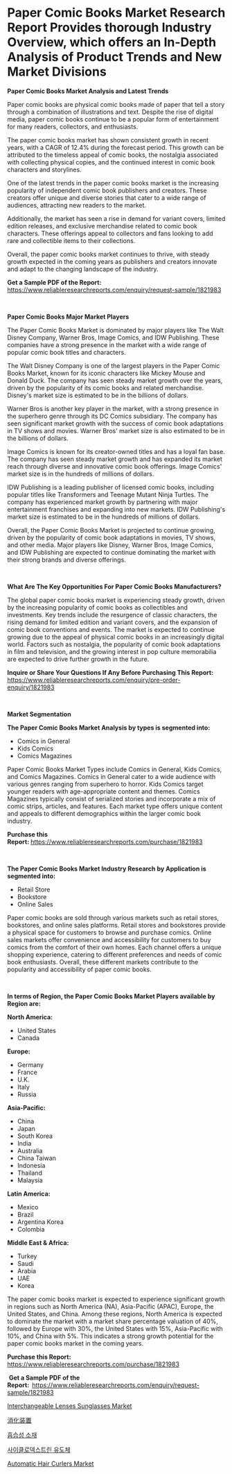 <p><h1>Paper Comic Books Market Research Report Provides thorough Industry Overview, which offers an In-Depth Analysis of Product Trends and New Market Divisions</h1></p><p><strong>Paper Comic Books Market Analysis and Latest Trends</strong></p>
<p><p>Paper comic books are physical comic books made of paper that tell a story through a combination of illustrations and text. Despite the rise of digital media, paper comic books continue to be a popular form of entertainment for many readers, collectors, and enthusiasts.</p><p>The paper comic books market has shown consistent growth in recent years, with a CAGR of 12.4% during the forecast period. This growth can be attributed to the timeless appeal of comic books, the nostalgia associated with collecting physical copies, and the continued interest in comic book characters and storylines.</p><p>One of the latest trends in the paper comic books market is the increasing popularity of independent comic book publishers and creators. These creators offer unique and diverse stories that cater to a wide range of audiences, attracting new readers to the market.</p><p>Additionally, the market has seen a rise in demand for variant covers, limited edition releases, and exclusive merchandise related to comic book characters. These offerings appeal to collectors and fans looking to add rare and collectible items to their collections.</p><p>Overall, the paper comic books market continues to thrive, with steady growth expected in the coming years as publishers and creators innovate and adapt to the changing landscape of the industry.</p></p>
<p><strong>Get a Sample PDF of the Report:&nbsp;</strong> <a href="https://www.reliableresearchreports.com/enquiry/request-sample/1821983">https://www.reliableresearchreports.com/enquiry/request-sample/1821983</a></p>
<p>&nbsp;</p>
<p><strong>Paper Comic Books Major Market Players</strong></p>
<p><p>The Paper Comic Books Market is dominated by major players like The Walt Disney Company, Warner Bros, Image Comics, and IDW Publishing. These companies have a strong presence in the market with a wide range of popular comic book titles and characters.</p><p>The Walt Disney Company is one of the largest players in the Paper Comic Books Market, known for its iconic characters like Mickey Mouse and Donald Duck. The company has seen steady market growth over the years, driven by the popularity of its comic books and related merchandise. Disney's market size is estimated to be in the billions of dollars.</p><p>Warner Bros is another key player in the market, with a strong presence in the superhero genre through its DC Comics subsidiary. The company has seen significant market growth with the success of comic book adaptations in TV shows and movies. Warner Bros' market size is also estimated to be in the billions of dollars.</p><p>Image Comics is known for its creator-owned titles and has a loyal fan base. The company has seen steady market growth and has expanded its market reach through diverse and innovative comic book offerings. Image Comics' market size is in the hundreds of millions of dollars.</p><p>IDW Publishing is a leading publisher of licensed comic books, including popular titles like Transformers and Teenage Mutant Ninja Turtles. The company has experienced market growth by partnering with major entertainment franchises and expanding into new markets. IDW Publishing's market size is estimated to be in the hundreds of millions of dollars.</p><p>Overall, the Paper Comic Books Market is projected to continue growing, driven by the popularity of comic book adaptations in movies, TV shows, and other media. Major players like Disney, Warner Bros, Image Comics, and IDW Publishing are expected to continue dominating the market with their strong brands and diverse offerings.</p></p>
<p>&nbsp;</p>
<p><strong>What Are The Key Opportunities For Paper Comic Books Manufacturers?</strong></p>
<p><p>The global paper comic books market is experiencing steady growth, driven by the increasing popularity of comic books as collectibles and investments. Key trends include the resurgence of classic characters, the rising demand for limited edition and variant covers, and the expansion of comic book conventions and events. The market is expected to continue growing due to the appeal of physical comic books in an increasingly digital world. Factors such as nostalgia, the popularity of comic book adaptations in film and television, and the growing interest in pop culture memorabilia are expected to drive further growth in the future.</p></p>
<p><strong>Inquire or Share Your Questions If Any Before Purchasing This Report:</strong> <a href="https://www.reliableresearchreports.com/enquiry/pre-order-enquiry/1821983">https://www.reliableresearchreports.com/enquiry/pre-order-enquiry/1821983</a></p>
<p>&nbsp;</p>
<p><strong>Market Segmentation</strong></p>
<p><strong>The Paper Comic Books Market Analysis by types is segmented into:</strong></p>
<p><ul><li>Comics in General</li><li>Kids Comics</li><li>Comics Magazines</li></ul></p>
<p><p>Paper Comic Books Market Types include Comics in General, Kids Comics, and Comics Magazines. Comics in General cater to a wide audience with various genres ranging from superhero to horror. Kids Comics target younger readers with age-appropriate content and themes. Comics Magazines typically consist of serialized stories and incorporate a mix of comic strips, articles, and features. Each market type offers unique content and appeals to different demographics within the larger comic book industry.</p></p>
<p><strong>Purchase this Report:&nbsp;</strong><a href="https://www.reliableresearchreports.com/purchase/1821983">https://www.reliableresearchreports.com/purchase/1821983</a></p>
<p>&nbsp;</p>
<p><strong>The Paper Comic Books Market Industry Research by Application is segmented into:</strong></p>
<p><ul><li>Retail Store</li><li>Bookstore</li><li>Online Sales</li></ul></p>
<p><p>Paper comic books are sold through various markets such as retail stores, bookstores, and online sales platforms. Retail stores and bookstores provide a physical space for customers to browse and purchase comics. Online sales markets offer convenience and accessibility for customers to buy comics from the comfort of their own homes. Each channel offers a unique shopping experience, catering to different preferences and needs of comic book enthusiasts. Overall, these different markets contribute to the popularity and accessibility of paper comic books.</p></p>
<p>&nbsp;</p>
<p><strong>In terms of Region, the Paper Comic Books Market Players available by Region are:</strong></p>
<p>
    <p> <strong> North America: </strong>
        <ul>
            <li>United States</li>
            <li>Canada</li>
        </ul>
        </p> 
    <p> <strong> Europe: </strong>
        <ul>
            <li>Germany</li>
            <li>France</li>
            <li>U.K.</li>
            <li>Italy</li>
            <li>Russia</li>
        </ul>
        </p> 
    <p> <strong> Asia-Pacific: </strong>
        <ul>
            <li>China</li>
            <li>Japan</li>
            <li>South Korea</li>
            <li>India</li>
            <li>Australia</li>
            <li>China Taiwan</li>
            <li>Indonesia</li>
            <li>Thailand</li>
            <li>Malaysia</li>
        </ul>
        </p> 
    <p> <strong> Latin America: </strong>
        <ul>
            <li>Mexico</li>
            <li>Brazil</li>
            <li>Argentina Korea</li>
            <li>Colombia</li>
        </ul>
        </p> 
    <p> <strong> Middle East & Africa: </strong>
        <ul>
            <li>Turkey</li>
            <li>Saudi</li>
            <li>Arabia</li>
            <li>UAE</li>
            <li>Korea</li>
        </ul>
    </p>
    </p>
<p><p>The paper comic books market is expected to experience significant growth in regions such as North America (NA), Asia-Pacific (APAC), Europe, the United States, and China. Among these regions, North America is expected to dominate the market with a market share percentage valuation of 40%, followed by Europe with 30%, the United States with 15%, Asia-Pacific with 10%, and China with 5%. This indicates a strong growth potential for the paper comic books market in the coming years.</p></p>
<p><strong>Purchase this Report: </strong><a href="https://www.reliableresearchreports.com/purchase/1821983">https://www.reliableresearchreports.com/purchase/1821983</a></p>
<p>&nbsp;<strong>Get a Sample PDF of the Report:&nbsp;&nbsp;</strong><a href="https://www.reliableresearchreports.com/enquiry/request-sample/1821983">https://www.reliableresearchreports.com/enquiry/request-sample/1821983</a></p>
<p><strong></strong></p>
<p><p><a href="https://github.com/yemakinde/Market-Research-Report-List-1/blob/main/interchangeable-lenses-sunglasses-market.md">Interchangeable Lenses Sunglasses Market</a></p><p><a href="https://github.com/zekaoe592392/Market-Research-Report-List-1/blob/main/58008664006.md">消化装置</a></p><p><a href="https://github.com/vs10l4sfg5c/Market-Research-Report-List-1/blob/main/23418703590.md">흡습성 소재</a></p><p><a href="https://github.com/crfsywufhm81415/Market-Research-Report-List-1/blob/main/13360113589.md">사이클로덱스트린 유도체</a></p><p><a href="https://github.com/Alonsoolds3wq1d81czn8rbol/Market-Research-Report-List-1/blob/main/automatic-hair-curlers-market.md">Automatic Hair Curlers Market</a></p></p>